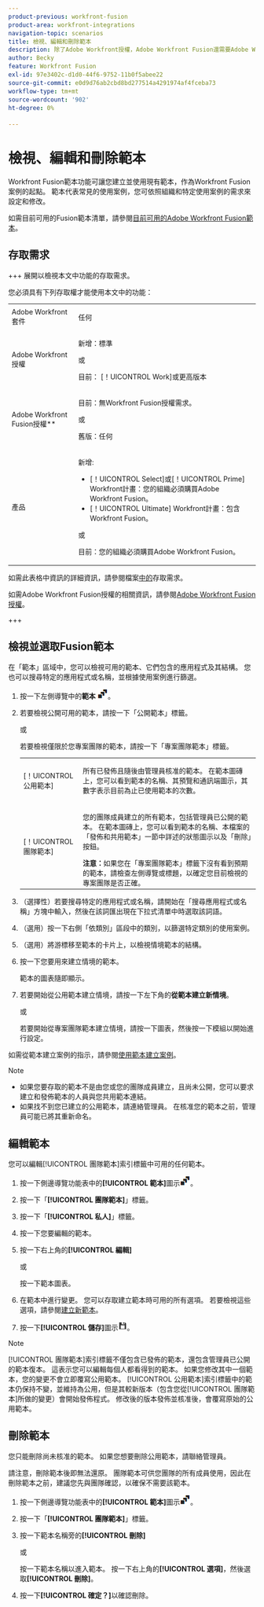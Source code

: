 ```yaml
---
product-previous: workfront-fusion
product-area: workfront-integrations
navigation-topic: scenarios
title: 檢視、編輯和刪除範本
description: 除了Adobe Workfront授權，Adobe Workfront Fusion還需要Adobe Workfront Fusion授權。
author: Becky
feature: Workfront Fusion
exl-id: 97e3402c-d1d0-44f6-9752-11b0f5abee22
source-git-commit: e0d9d76ab2cbd8bd277514a4291974af4fceba73
workflow-type: tm+mt
source-wordcount: '902'
ht-degree: 0%

---
```


# 檢視、編輯和刪除範本

Workfront Fusion範本功能可讓您建立並使用現有範本，作為Workfront Fusion案例的起點。 範本代表常見的使用案例，您可依照組織和特定使用案例的需求來設定和修改。

如需目前可用的Fusion範本清單，請參閱[目前可用的Adobe Workfront Fusion範本](/help/workfront-fusion/create-and-manage-templates/currently-available-fusion-templates.md)。

## 存取需求

+++ 展開以檢視本文中功能的存取需求。

您必須具有下列存取權才能使用本文中的功能：

<table style="table-layout:auto">
 <col> 
 <col> 
 <tbody> 
  <tr> 
   <td role="rowheader">Adobe Workfront套件</td> 
   <td> <p>任何</p> </td> 
  </tr> 
  <tr data-mc-conditions=""> 
   <td role="rowheader">Adobe Workfront授權</td> 
   <td> <p>新增：標準</p><p>或</p><p>目前： [！UICONTROL Work]或更高版本</p> </td> 
  </tr> 
  <tr> 
   <td role="rowheader">Adobe Workfront Fusion授權**</td> 
   <td>
   <p>目前：無Workfront Fusion授權需求。</p>
   <p>或</p>
   <p>舊版：任何 </p>
   </td> 
  </tr> 
  <tr> 
   <td role="rowheader">產品</td> 
   <td>
   <p>新增:</p> <ul><li>[！UICONTROL Select]或[！UICONTROL Prime] Workfront計畫：您的組織必須購買Adobe Workfront Fusion。</li><li>[！UICONTROL Ultimate] Workfront計畫：包含Workfront Fusion。</li></ul>
   <p>或</p>
   <p>目前：您的組織必須購買Adobe Workfront Fusion。</p>
   </td> 
  </tr>
 </tbody> 
</table>

如需此表格中資訊的詳細資訊，請參閱檔案[中的](/help/workfront-fusion/references/licenses-and-roles/access-level-requirements-in-documentation.md)存取需求。

如需Adobe Workfront Fusion授權的相關資訊，請參閱[Adobe Workfront Fusion授權](/help/workfront-fusion/set-up-and-manage-workfront-fusion/licensing-operations-overview/license-automation-vs-integration.md)。

+++

## 檢視並選取Fusion範本

在「範本」區域中，您可以檢視可用的範本、它們包含的應用程式及其結構。 您也可以搜尋特定的應用程式或名稱，並根據使用案例進行篩選。

1. 按一下左側導覽中的&#x200B;**範本** ![範本圖示](assets/templates-icon.png)。
1. 若要檢視公開可用的範本，請按一下「公開範本」標籤。

   或

   若要檢視僅限於您專案團隊的範本，請按一下「專案團隊範本」標籤。



   <table style="table-layout:auto"> 
    <col> 
    <col> 
    <tbody> 
     <tr> 
      <td role="rowheader">[！UICONTROL公用範本]</td> 
      <td> <p> 所有已發佈且隨後由管理員核准的範本。 在範本圖磚上，您可以看到範本的名稱、其預覽和通訊端圖示，其數字表示目前為止已使用範本的次數。</p> </td> 
     </tr> 
     <tr> 
      <td role="rowheader">[！UICONTROL團隊範本]</td> 
      <td> <p>您的團隊成員建立的所有範本，包括管理員已公開的範本。 在範本圖磚上，您可以看到範本的名稱、本檔案的「發佈和共用範本」一節中詳述的狀態圖示以及「刪除」按鈕。</p> <b>注意：</b>如果您在「專案團隊範本」標籤下沒有看到預期的範本，請檢查左側導覽或標題，以確定您目前檢視的專案團隊是否正確。</td> 
     </tr> 
    </tbody> 
   </table>
1. （選擇性）若要搜尋特定的應用程式或名稱，請開始在「搜尋應用程式或名稱」方塊中輸入，然後在該詞匯出現在下拉式清單中時選取該詞語。
1. （選用）按一下右側「依類別」區段中的類別，以篩選特定類別的使用案例。
1. （選用）將游標移至範本的卡片上，以檢視情境範本的結構。
1. 按一下您要用來建立情境的範本。

   範本的圖表隨即顯示。

1. 若要開始從公用範本建立情境，請按一下左下角的&#x200B;**從範本建立新情境**。

   或


   若要開始從專案團隊範本建立情境，請按一下圖表，然後按一下模組以開始進行設定。

如需從範本建立案例的指示，請參閱[使用範本建立案例](/help/workfront-fusion/create-and-manage-templates/create-scenarios-with-fusion-templates.md)。



>[!NOTE]
>
>* 如果您要存取的範本不是由您或您的團隊成員建立，且尚未公開，您可以要求建立和發佈範本的人員與您共用範本連結。
>* 如果找不到您已建立的公用範本，請連絡管理員。 在核准您的範本之前，管理員可能已將其重新命名。

## 編輯範本

您可以編輯[!UICONTROL 團隊範本]索引標籤中可用的任何範本。

1. 按一下側邊導覽功能表中的&#x200B;**[!UICONTROL 範本]**&#x200B;圖示![範本圖示](assets/templates-icon.png)。
1. 按一下「**[!UICONTROL 團隊範本]**」標籤。
1. 按一下「**[!UICONTROL 私人]**」標籤。
1. 按一下您要編輯的範本。
1. 按一下右上角的&#x200B;**[!UICONTROL 編輯]**

   或

   按一下範本圖表。

1. 在範本中進行變更。 您可以存取建立範本時可用的所有選項。 若要檢視這些選項，請參閱[建立新範本](/help/workfront-fusion/create-and-manage-templates/create-new-fusion-templates.md)。
1. 按一下&#x200B;**[!UICONTROL 儲存]**&#x200B;圖示![儲存圖示](assets/save-icon.png)。

>[!NOTE]
>
>[!UICONTROL 團隊範本]索引標籤不僅包含已發佈的範本，還包含管理員已公開的範本復本。 這表示您可以編輯每個人都看得到的範本。 如果您修改其中一個範本，您的變更不會立即覆寫公用範本。 [!UICONTROL 公用範本]索引標籤中的範本仍保持不變，並維持為公用，但是其較新版本（包含您從[!UICONTROL 團隊範本]所做的變更）會開始發佈程式。 修改後的版本發佈並核准後，會覆寫原始的公用範本。

## 刪除範本

您只能刪除尚未核准的範本。 如果您想要刪除公用範本，請聯絡管理員。

請注意，刪除範本後即無法還原。 團隊範本可供您團隊的所有成員使用，因此在刪除範本之前，建議您先與團隊確認，以確保不需要該範本。

1. 按一下側邊導覽功能表中的&#x200B;**[!UICONTROL 範本]**&#x200B;圖示![範本圖示](assets/templates-icon.png)。
1. 按一下「**[!UICONTROL 團隊範本]**」標籤。
1. 按一下範本名稱旁的&#x200B;**[!UICONTROL 刪除]**

   或

   按一下範本名稱以進入範本。 按一下右上角的&#x200B;**[!UICONTROL 選項]**，然後選取&#x200B;**[!UICONTROL 刪除]**。

1. 按一下&#x200B;**[!UICONTROL 確定？]**&#x200B;以確認刪除。
